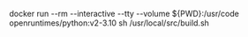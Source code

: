 docker run --rm --interactive --tty --volume ${PWD}:/usr/code openruntimes/python:v2-3.10 sh /usr/local/src/build.sh

